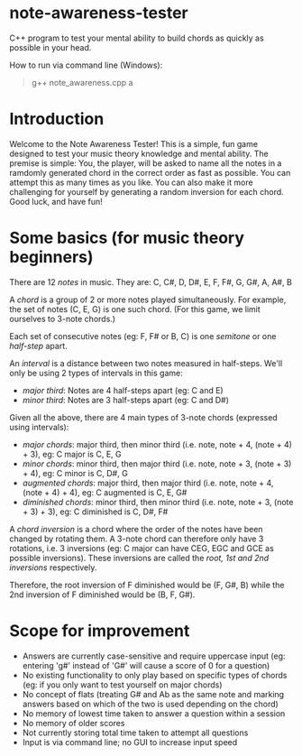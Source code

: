 # note-awareness-tester
C++ program to test your mental ability to build chords as quickly as possible in your head.

How to run via command line (Windows):
> g++ note_awareness.cpp
> a

# Introduction

Welcome to the Note Awareness Tester! This is a simple, fun game designed to test your music theory knowledge and mental ability. The premise is simple: You, the player, will be asked to name all the notes in a ramdomly generated chord in the correct order as fast as possible. You can attempt this as many times as you like. You can also make it more challenging for yourself by generating a random inversion for each chord. Good luck, and have fun!

# Some basics (for music theory beginners)

There are 12 *notes* in music. They are:
C, C#, D, D#, E, F, F#, G, G#, A, A#, B

A *chord* is a group of 2 or more notes played simultaneously. For example, the set of notes (C, E, G) is one such chord.
(For this game, we limit ourselves to 3-note chords.)

Each set of consecutive notes (eg: F, F# or B, C) is one *semitone* or one *half-step* apart.

An *interval* is a distance between two notes measured in half-steps.
We'll only be using 2 types of intervals in this game:
- *major third*: Notes are 4 half-steps apart (eg: C and E)
- *minor third*: Notes are 3 half-steps apart (eg: C and D#)

Given all the above, there are 4 main types of 3-note chords (expressed using intervals):
- *major chords*:        major third, then minor third (i.e. note, note + 4, (note + 4) + 3), eg: C major is C, E, G
- *minor chords*:        minor third, then major third (i.e. note, note + 3, (note + 3) + 4), eg: C minor is C, D#, G
- *augmented chords*:    major third, then major third (i.e. note, note + 4, (note + 4) + 4), eg: C augmented is C, E, G#
- *diminished chords*:   minor third, then minor third (i.e. note, note + 3, (note + 3) + 3), eg: C diminished is C, D#, F#

A *chord inversion* is a chord where the order of the notes have been changed by rotating them.
A 3-note chord can therefore only have 3 rotations, i.e. 3 inversions (eg: C major can have CEG, EGC and GCE as possible inversions).
These inversions are called the *root, 1st and 2nd inversions* respectively.

Therefore, the root inversion of F diminished would be (F, G#, B) while the 2nd inversion of F diminished would be (B, F, G#).

# Scope for improvement
- Answers are currently case-sensitive and require uppercase input (eg: entering 'g#' instead of 'G#' will cause a score of 0 for a question)
- No existing functionality to only play based on specific types of chords (eg: if you only want to test yourself on major chords)
- No concept of flats (treating G# and Ab as the same note and marking answers based on which of the two is used depending on the chord)
- No memory of lowest time taken to answer a question within a session
- No memory of older scores
- Not currently storing total time taken to attempt all questions
- Input is via command line; no GUI to increase input speed
